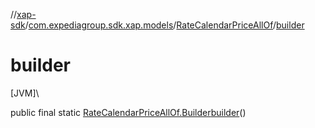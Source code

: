 //[xap-sdk](../../../index.md)/[com.expediagroup.sdk.xap.models](../index.md)/[RateCalendarPriceAllOf](index.md)/[builder](builder.md)

# builder

[JVM]\

public final static [RateCalendarPriceAllOf.Builder](-builder/index.md)[builder](builder.md)()

